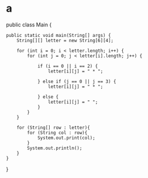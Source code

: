 # a
public class Main {

    public static void main(String[] args) {
        String[][] letter = new String[6][4];

        for (int i = 0; i < letter.length; i++) {
            for (int j = 0; j < letter[i].length; j++) {
            
                if (i == 0 || i == 2) {
                    letter[i][j] = " * ";
                    
                } else if (j == 0 || j == 3) {
                    letter[i][j] = " * ";
                    
                } else {
                    letter[i][j] = " ";
                }
            }
        }

        for (String[] row : letter){
            for (String col : row){
                System.out.print(col);
            }
            System.out.println();
        }
    }
}
